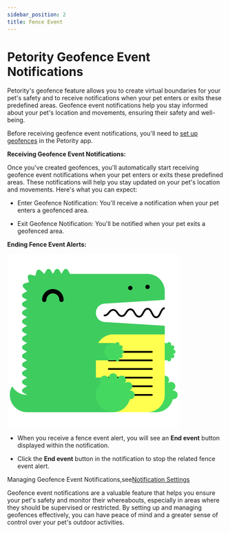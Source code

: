 ```yaml
---
sidebar_position: 2
title: Fence Event
---
```


# Petority Geofence Event Notifications
Petority's geofence feature allows you to create virtual boundaries for your pet's safety and to receive notifications when your pet enters or exits these predefined areas. Geofence event notifications help you stay informed about your pet's location and movements, ensuring their safety and well-being.

Before receiving geofence event notifications, you'll need to [set up geofences](/docs/petority/features/fence) in the Petority app.

**Receiving Geofence Event Notifications:**

Once you've created geofences, you'll automatically start receiving geofence event notifications when your pet enters or exits these predefined areas. These notifications will help you stay updated on your pet's location and movements. Here's what you can expect:

+ Enter Geofence Notification: You'll receive a notification when your pet enters a geofenced area.

+ Exit Geofence Notification: You'll be notified when your pet exits a geofenced area.

**Ending Fence Event Alerts:**

![End event](/img/logo.svg)

+ When you receive a fence event alert, you will see an **End event** button displayed within the notification. 

+ Click the **End event** button in the notification to stop the related fence event alert.

Managing Geofence Event Notifications,see[Notification Settings](/docs/petority/general-setting/notification)

Geofence event notifications are a valuable feature that helps you ensure your pet's safety and monitor their whereabouts, especially in areas where they should be supervised or restricted. By setting up and managing geofences effectively, you can have peace of mind and a greater sense of control over your pet's outdoor activities.
